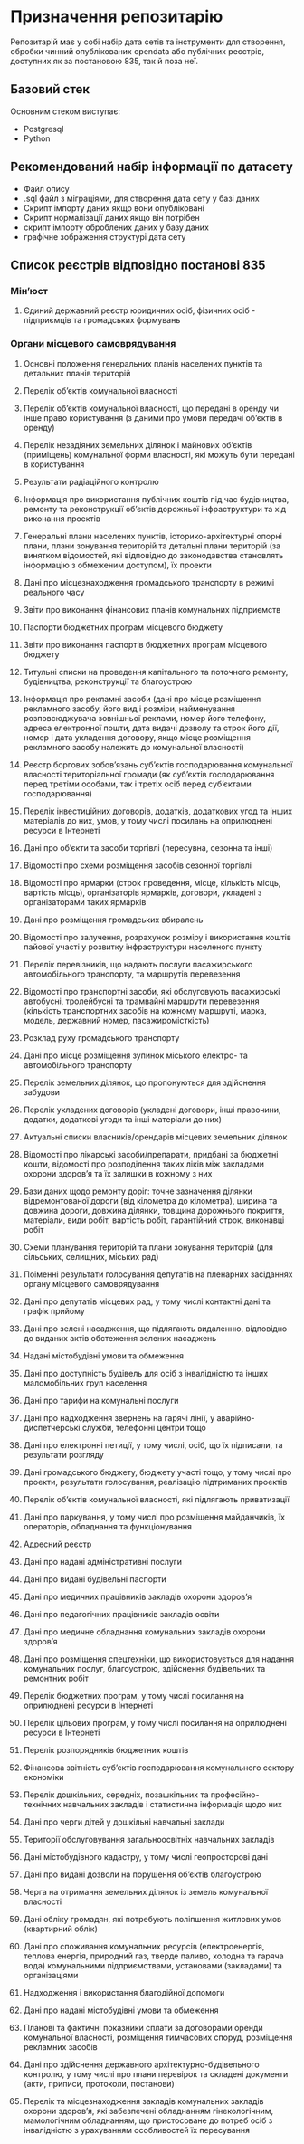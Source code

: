 # Призначення репозитарію

Репозитарій має у собі набір дата сетів та інструменти для створення, обробки чинний опублікованих opendata або публічних реєстрів, доступних як за постановою 835, так й поза неї.

## Базовий стек

Основним стеком виступає:

* Postgresql
* Python

## Рекомендований набір інформації по датасету 

* Файл опису
* .sql файл з міграціями, для створення дата сету у базі даних
* Скрипт імпорту даних якщо вони опубліковані
* Скрипт нормалізації даних якщо він потрібен
* скрипт імпорту оброблених даних у базу даних
* графічне зображення структурі дата сету

## Список реєстрів відповідно постанові 835

### Мін’юст

01. Єдиний державний реєстр юридичних осіб, фізичних осіб - підприємців та громадських формувань

### Органи місцевого самоврядування

01. Основні положення генеральних планів населених пунктів та детальних планів територій

02. Перелік об’єктів комунальної власності

03. Перелік об’єктів комунальної власності, що передані в оренду чи інше право користування (з даними про умови передачі об’єктів в оренду)

04. Перелік незадіяних земельних ділянок і майнових об’єктів (приміщень) комунальної форми власності, які можуть бути передані в користування

05. Результати радіаційного контролю

06. Інформація про використання публічних коштів під час будівництва, ремонту та реконструкції об’єктів дорожньої інфраструктури та хід виконання проектів

07. Генеральні плани населених пунктів, історико-архітектурні опорні плани, плани зонування територій та детальні плани територій (за винятком відомостей, які відповідно до законодавства становлять інформацію з обмеженим доступом), їх проекти

08. Дані про місцезнаходження громадського транспорту в режимі реального часу

09. Звіти про виконання фінансових планів комунальних підприємств

10. Паспорти бюджетних програм місцевого бюджету

11. Звіти про виконання паспортів бюджетних програм місцевого бюджету

12. Титульні списки на проведення капітального та поточного ремонту, будівництва, реконструкції та благоустрою

13. Інформація про рекламні засоби (дані про місце розміщення рекламного засобу, його вид і розміри, найменування розповсюджувача зовнішньої реклами, номер його телефону, адреса електронної пошти, дата видачі дозволу та строк його дії, номер і дата укладення договору, якщо місце розміщення рекламного засобу належить до комунальної власності)

14. Реєстр боргових зобов’язань суб’єктів господарювання комунальної власності територіальної громади (як суб’єктів господарювання перед третіми особами, так і третіх осіб перед суб’єктами господарювання)

15. Перелік інвестиційних договорів, додатків, додаткових угод та інших матеріалів до них, умов, у тому числі посилань на оприлюднені ресурси в Інтернеті

16. Дані про об’єкти та засоби торгівлі (пересувна, сезонна та інші)

17. Відомості про схеми розміщення засобів сезонної торгівлі

18. Відомості про ярмарки (строк проведення, місце, кількість місць, вартість місць), організаторів ярмарків, договори, укладені з організаторами таких ярмарків

19. Дані про розміщення громадських вбиралень

20. Відомості про залучення, розрахунок розміру і використання коштів пайової участі у розвитку інфраструктури населеного пункту

21. Перелік перевізників, що надають послуги пасажирського автомобільного транспорту, та маршрутів перевезення

22. Відомості про транспортні засоби, які обслуговують пасажирські автобусні, тролейбусні та трамвайні маршрути перевезення (кількість транспортних засобів на кожному маршруті, марка, модель, державний номер, пасажиромісткість)

23. Розклад руху громадського транспорту

24. Дані про місце розміщення зупинок міського електро- та автомобільного транспорту

25. Перелік земельних ділянок, що пропонуються для здійснення забудови

26. Перелік укладених договорів (укладені договори, інші правочини, додатки, додаткові угоди та інші матеріали до них)

27. Актуальні списки власників/орендарів місцевих земельних ділянок

28. Відомості про лікарські засоби/препарати, придбані за бюджетні кошти, відомості про розподілення таких ліків між закладами охорони здоров’я та їх залишки в кожному з них

29. Бази даних щодо ремонту доріг: точне зазначення ділянки відремонтованої дороги (від кілометра до кілометра), ширина та довжина дороги, довжина ділянки, товщина дорожнього покриття, матеріали, види робіт, вартість робіт, гарантійний строк, виконавці робіт

30. Схеми планування територій та плани зонування територій (для сільських, селищних, міських рад)

31. Поіменні результати голосування депутатів на пленарних засіданнях органу місцевого самоврядування

32. Дані про депутатів місцевих рад, у тому числі контактні дані та графік прийому

33. Дані про зелені насадження, що підлягають видаленню, відповідно до виданих актів обстеження зелених насаджень

34. Надані містобудівні умови та обмеження

35. Дані про доступність будівель для осіб з інвалідністю та інших маломобільних груп населення

36. Дані про тарифи на комунальні послуги

37. Дані про надходження звернень на гарячі лінії, у аварійно-диспетчерські служби, телефонні центри тощо

38. Дані про електронні петиції, у тому числі, осіб, що їх підписали, та результати розгляду

39. Дані громадського бюджету, бюджету участі тощо, у тому числі про проекти, результати голосування, реалізацію підтриманих проектів

40. Перелік об’єктів комунальної власності, які підлягають приватизації

41. Дані про паркування, у тому числі про розміщення майданчиків, їх операторів, обладнання та функціонування

42. Адресний реєстр

43. Дані про надані адміністративні послуги

44. Дані про видані будівельні паспорти

45. Дані про медичних працівників закладів охорони здоров’я

46. Дані про педагогічних працівників закладів освіти

47. Дані про медичне обладнання комунальних закладів охорони здоров’я

48. Дані про розміщення спецтехніки, що використовується для надання комунальних послуг, благоустрою, здійснення будівельних та ремонтних робіт

49. Перелік бюджетних програм, у тому числі посилання на оприлюднені ресурси в Інтернеті

50. Перелік цільових програм, у тому числі посилання на оприлюднені ресурси в Інтернеті

51. Перелік розпорядників бюджетних коштів

52. Фінансова звітність суб’єктів господарювання комунального сектору економіки

53. Перелік дошкільних, середніх, позашкільних та професійно-технічних навчальних закладів і статистична інформація щодо них

54. Дані про черги дітей у дошкільні навчальні заклади

55. Території обслуговування загальноосвітніх навчальних закладів

56. Дані містобудівного кадастру, у тому числі геопросторові дані

57. Дані про видані дозволи на порушення об’єктів благоустрою

58. Черга на отримання земельних ділянок із земель комунальної власності

59. Дані обліку громадян, які потребують поліпшення житлових умов (квартирний облік)

60. Дані про споживання комунальних ресурсів (електроенергія, теплова енергія, природний газ, тверде паливо, холодна та гаряча вода) комунальними підприємствами, установами (закладами) та організаціями

61. Надходження і використання благодійної допомоги

62. Дані про надані містобудівні умови та обмеження

63. Планові та фактичні показники сплати за договорами оренди комунальної власності, розміщення тимчасових споруд, розміщення рекламних засобів

64. Дані про здійснення державного архітектурно-будівельного контролю, у тому числі про плани перевірок та складені документи (акти, приписи, протоколи, постанови)

65. Перелік та місцезнаходження закладів комунальних закладів охорони здоров’я, які забезпечені обладнанням гінекологічним, мамологічним обладнанням, що пристосоване до потреб осіб з інвалідністю з урахуванням особливостей їх пересування
